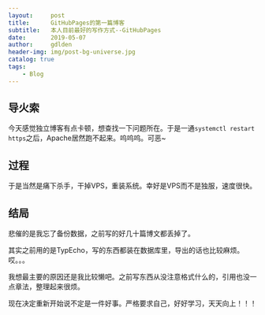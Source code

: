 ```yaml
---
layout:     post
title:      GitHubPages的第一篇博客
subtitle:   本人目前最好的写作方式--GitHubPages
date:       2019-05-07
author:     gdlden
header-img: img/post-bg-universe.jpg
catalog: true
tags:
    - Blog
---
```


## 导火索

今天感觉独立博客有点卡顿，想查找一下问题所在。于是一通`systemctl restart https`之后，Apache居然跑不起来。呜呜呜。可恶~

## 过程

于是当然是痛下杀手，干掉VPS，重装系统。幸好是VPS而不是独服，速度很快。

## 结局

悲催的是我忘了备份数据，之前写的好几十篇博文都丢掉了。

其实之前用的是TypEcho，写的东西都装在数据库里，导出的话也比较麻烦。哎。。。

我想最主要的原因还是我比较懒吧。之前写东西从没注意格式什么的，引用也没一点章法，整理起来很烦。

现在决定重新开始说不定是一件好事。严格要求自己，好好学习，天天向上！！！